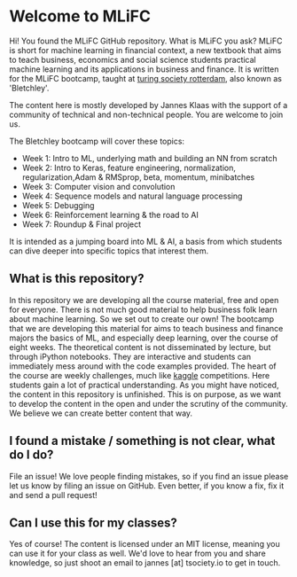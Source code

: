 # Welcome to MLiFC
Hi! You found the MLiFC GitHub repository. What is MLiFC you ask?
MLiFC is short for machine learning in financial context, a new textbook that aims to teach business, economics and social science students practical machine learning and its applications in business and finance. It is written for the MLiFC bootcamp, taught at [turing society rotterdam](http://tsociety.io/), also known as 'Bletchley'. 

The content here is mostly developed by Jannes Klaas with the support of a community of technical and non-technical people. You are welcome to join us.

The Bletchley bootcamp will cover these topics:
- Week 1: Intro to ML, underlying math and building an NN from scratch
- Week 2: Intro to Keras, feature engineering, normalization, regularization,Adam & RMSprop, beta, momentum, minibatches
- Week 3: Computer vision and convolution
- Week 4: Sequence models and natural language processing
- Week 5: Debugging
- Week 6: Reinforcement learning & the road to AI
- Week 7: Roundup & Final project

It is intended as a jumping board into ML & AI, a basis from which students can dive deeper into specific topics that interest them.

## What is this repository?
In this repository we are developing all the course material, free and open for everyone. There is not much good material to help business folk learn about machine learning. So we set out to create our own!
The bootcamp that we are developing this material for aims to teach business and finance majors the basics of ML, and especially deep learning, over the course of eight weeks. The theoretical content is not disseminated by lecture, but through iPython notebooks. They are interactive and students can immediately mess around with the code examples provided. 
The heart of the course are weekly challenges, much like [kaggle](https://kaggle.com) competitions. Here students gain a lot of practical understanding.
As you might have noticed, the content in this repository is unfinished. This is on purpose, as we want to develop the content in the open and under the scrutiny of the community. We believe we can create better content that way.

## I found a mistake / something is not clear, what do I do?
File an issue! We love people finding mistakes, so if you find an issue please let us know by filing an issue on GitHub. Even better, if you know a fix, fix it and send a pull request!

## Can I use this for my classes?
Yes of course! The content is licensed under an MIT license, meaning you can use it for your class as well. We'd love to hear from you and share knowledge, so just shoot an email to jannes [at] tsociety.io to get in touch.